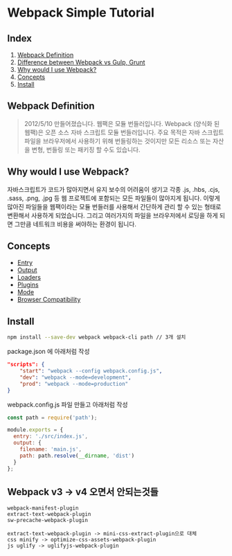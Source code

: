 # Webpack Simple Tutorial



## Index

1. [Webpack Definition](#webpack-definition)
2. [Difference between Webpack vs Gulp, Grunt](#difference-between-webpack-vs-gulp-grunt)
3. [Why would I use Webpack?](#why-would-i-use-webpack)
4. [Concepts](#Concepts)
5. [Install](#Install)




## Webpack Definition

> 2012/5/10 만들어졌습니다. 웹팩은 모듈 번들러입니다.
> Webpack (양식화 된 웹팩)은 오픈 소스 자바 스크립트 모듈 번들러입니다. 주요 목적은 자바 스크립트 파일을 브라우저에서 사용하기 위해 번들링하는 것이지만 모든 리소스 또는 자산을 변형, 번들링 또는 패키징 할 수도 있습니다.



## Why would I use Webpack?

자바스크립트가 코드가 많아지면서 유지 보수의 어려움이 생기고 각종 .js, .hbs, .cjs, .sass, .png, .jpg 등 웹 프로젝트에 포함되는 모든 파일들이 많아지게 됩니다. 이렇게 많아진 파일들을 웹팩이라는 모듈 번들러를 사용해서 간단하게 관리 할 수 있는 형태로 변환해서 사용하게 되었습니다. 그리고 여러가지의 파일을 브라우저에서 로딩을 하게 되면 그만큼 네트워크 비용을 써야하는 환경이 됩니다. 

[Why webpack]: https://webpack.js.org/concepts/why-webpack/#iife-s-immediately-invoked-function-expressions



 

## Concepts

- [Entry](https://webpack.js.org/concepts/#entry)
- [Output](https://webpack.js.org/concepts/#output)
- [Loaders](https://webpack.js.org/concepts/#loaders)
- [Plugins](https://webpack.js.org/concepts/#plugins)
- [Mode](https://webpack.js.org/concepts/#mode)
- [Browser Compatibility](https://webpack.js.org/concepts/#browser-compatibility)



## Install

```bash
npm install --save-dev webpack webpack-cli path // 3개 설치
```

[웹팩문서]: https://webpack.js.org/guides/installation/

package.json 에 아래처럼 작성

```json
"scripts": {
    "start": "webpack --config webpack.config.js",
    "dev": "webpack --mode=development",
    "prod": "webpack --mode=production"
}
```

webpack.config.js 파일 만들고 아래처럼 작성

```javascript
const path = require('path');

module.exports = {
  entry: './src/index.js',
  output: {
    filename: 'main.js',
    path: path.resolve(__dirname, 'dist')
  }
};
```



## Webpack v3 -> v4 오면서 안되는것들

```
webpack-manifest-plugin
extract-text-webpack-plugin
sw-precache-webpack-plugin

extract-text-webpack-plugin -> mini-css-extract-plugin으로 대체 
css minify -> optimize-css-assets-webpack-plugin
js uglify -> uglifyjs-webpack-plugin
```

